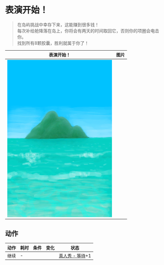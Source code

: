 # 表演开始！  
> 在岛屿挑战中幸存下来，这能赚到很多钱！<br>每次补给舱降落在岛上，你将会有两天的时间取回它，否则你的项圈会电击你。<br>找到所有8颗胶囊，胜利就属于你了！  
  
  表演开始！  |   图片   
 ----  |  ----:   
   |  ![](Sprite/BigIsland.png)   
  
## 动作  
动作  |  耗时  |  条件  |  变化  |  状态  
----  |  ----  |  ----  |  ----  |  ----  
继续<br>  |  -  |    |    |  [真人秀 - 等待](TV_CounterWait.md)+1  
